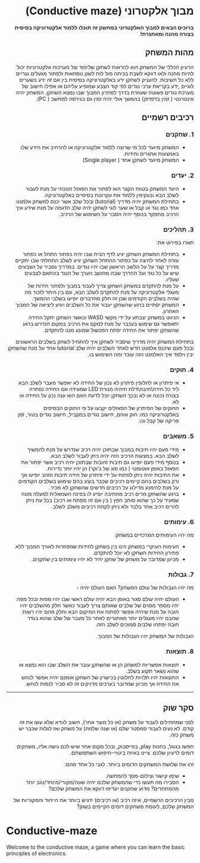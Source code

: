 <div dir='rtl' lang='he'>

# מבוך אלקטרוני (Conductive maze)

**ברוכים הבאים למבוך האלקטרוני במחשק זה תוכלו ללמוד אלקטרוניקה בסיסית בצורה מהנה ומאתגרת!**

## מהות המשחק
הרעיון הכללי של המשחק הוא להראות לשחקן שלימוד של מערכות אלקטרוניות יכול להיות מהנה ולאו דווקא לשבת בכיתה מול לוח לשנן נוסחאות ולפתור מגעלים גנריים ללא כל חשיבות.
להעניק לשחקן ידע באלקטרוניקה בסיסית בין אם זה ידע בשערים לוגיים ,ידע בקריאת ערכי נגדים לפי קוד הצבע שמופיע עליהם או אפילו חישוב של מערכת נגדים פשוטה שעוזרת בדרך לפתרון המבוך שבו נמצא השחקן.
המשחק יהיה אינטרנטי ( זמין בדפדפן) בהמשך אולי יהיה זמין גם בגירסה למחשב ( PC).


## רכיבים רשמיים

### 1. שחקנים

* המשחק מיועד לכל מי שרוצה ללמוד אלקטרוניקה או להרחיב את הידע שלו באמצעות אתגרים וחידות.
* המשחק מיועד לשחקן אחד ( Single player) 

### 2. יעדים

* היעד המשחק בטווח הקצר הוא לפתור את הפאזל הנוכחי על מנת לעבור לשלב הבא ובעקיפין ללמוד את עקרונות בסיסיים באלקטרוניקה.
* בתחילת המשחק יהיה מדריך (tutorial) ובכל שלב אשר יכנס למשחק אלמנט אחד כמו נגד או קבל או שער לוגי לשחקן יהיה שלב הדגמה על מנת שידע איך הרכיב מתפקד
  בנוסף יהיה הסבר על השימוש של הרכיב.


### 3. תהליכים

תארו בפירוט את:

* בתחילת המשחק השחקן יגיע לדף הבית שבו יהיה כפתור התחל או כפתור עזרה לאחר לחיצה על כפתור ההתחל השחקן יגיע לשלב התחלתי שבו יתקיים מדריך קצר על על הלשב הראשון שבו יהיו נגדים.
  במדריך נסביר על הצבעים שיש על כל נגד ועל ההדרך שבה מחושב הערך של הנגד בהתאם לצבעים שעליו.
*	על מנת להתקדם במשחק השחקן צריך לעבור במבוך ולפתור חידות של מעגלי אלקטרוניקה על מנת להתקדם לשלב הבא, וגם בין היתר לזכור מה שהיה בשלבים הקודמים שכן זה חלק מהדברים יופיעו בשלבי ההמשך.
*	המשחק יסתיים ברגע שהשחקן יעבור את כל השלבים ויגיע ליציאה של המבוך האחרון.
*	הניווט במשחק יצבתע על ידי מקשי WASD וכאשר השחקן יתקל החידה יתאפשר גם שימוש בעכבר על מנת למקם את הרכיב במקום הנדרש.ברגע שהשחקן יפתור את החידה יפתח המכשול שמונע מננו להתקדם.

  בתחילת המשחק יהיה מדריך שיסביר לשחקן איך להתחיל לשחק בשלבים הראשונים ובכל פעם שיכנס אלמנט חדש לאחד השלבים יהיה שלב tutorial אחד על מנת שהשחקן יבין וילמד איך האלמנט הזה עובד ומה השימוש בו.

### 4. חוקים

* אי פיתרון או לחלופין פיתרון לא נכון של החידה לא יאפשר מעבר לשלב הבא ליד כל חידה\תיבה\דלת תיהיה מנורת LED שמעידה אם החידה נפתרה בצורה נכונה או לא ובכך השחקן יוכל לדעת האם הוא ענה נכון על החידה או לא.
* החוקים של הפיתרון של הפאזלים יקבעו על פי החוקים הבסיסים באלקטרוניקה כמו: חוק אוהם, חישוב נגדים במקביל, חישוב נגדים בטור, זמן פריקה של קבל וכו.


### 5. משאבים

* מידי פעם יהיו תיבות במבוך שבתוכן יהיה רכיב שנדרש על מנת להמשיך לשלב הבא. במצעות הרכיב הזה יהיה ניתן לעבור לשלב הבא.
* בנוסף מידי פעם יופיעו גם תיבות זהובות שבתוכן יהיה רכיב אשר יפתור את הפאזל באופן אוטומטי ( כמו סוג של ג'וקר) הן יהיו יותר נדירות.
* את התיבות יהיה ניתן לפתוח על ידי פיתרון של חידה תיבות הזהב יופיעו אך ורק בשלבים בהם קיימים רכיבים שכבר בוצע בהם שימוש בשלבים הקודמים על מנת להימנע מדילוג על רכיבים חדשים שהשחקן לא מכיר.
* ברגע שהשחקן מרים רכיב מהתיבה יופיע לו בפינה השמאלית למעלה מונה שמעיד על כך שהוא סוחב חפץ ( בין אם זה מפתח או רכיב) בכל עת ניתן להרים רכיב אחד בלבד ולא ניתן לקחת רכיבים משלב לשלב.

### 6. עימותים

מה יהיו העימותים המרכזיים במשחק:

* העימות העיקרי במשחק הינו בין בשחקן לחידות שמפוזרות לאורך המבוך ללא פתירון החידות השחקן לא יוכל להתקדם.
* מכיוון שמדובר על משחק של שחקן יחיד לא יהיו עימותים בין שחקנים.



### 7. גבולות

מה יהיו הגבולות של עולם המשחק? האם העולם יהיה - 
* העולם יהיה עולם סגור באופן הבא
יהיה עולם ראשי שבו יהיו מפות ובכל מפה יהיו מספר מסוים של שלבים שאותם צריך לעבור כאשר חלק מהשלבים יהיו חובה על מנת שיהיה אפשר לפתוח את המיקום הבא וחלק מהם יהיו רשות שהבם יהיו מעגלים יותר מאתגרים לאחר כל מעבר של שלב שהוא בגדר חובה יפתחו שלבים סמוכים לשלב הזה.

הגבולות של המשחק יהיו הגבולות של המבוך.




### 8. תוצאות

* תוצאות אפשריות למשחק הן או שהשחקן עובר את השלב שבו הוא נמצא או שהוא נשאר תקוע בשלב.
* התוצאות יהיו תלויות לחלוטין בכישרון של השחקן אומנם יהיה אפשר לנחש את החידה אך מכיוון שמדובר בערכים מדויקים זה לא סביר לנסות לנחש. 

---

## סקר שוק

לפני שמתחילים לעבוד על משחק (או כל מוצר אחר), חשוב לוודא שלא עשו את זה קודם. לא נעים לעבוד סמסטר שלם (או שנה שלמה) על משחק ואז לגלות שכבר יש משחק כזה. 

חפשו בגוגל, בחנות play, בפייסבוק, ובכל מקום אחר שיש לכם גישה אליו, משחקים דומים לרעיון שלכם. ציינו באיזה ביטויי-חיפוש השתמשתם.

זהו את שלושת המשחקים הדומים ביותר. לגבי כל אחד מהם:

* שימו קישור וצילום-מסך להמחשה.
* הסבירו מה תעשו כדי שהמשחק שלכם יהיה שונה/מקורי/מיוחד/טוב יותר מהמתחרים?  מדוע שחקנים יעדיפו דווקא את המשחק שלכם?

מבין הרכיבים הרשמיים, 
איזה רכיב (או רכיבים) ידגיש ביותר את הייחוד והמקוריות של המשחק שלכם, לעומת משחקים דומים הקיימים בשוק?


</div>


# Conductive-maze
Welcome to the conductive maze, a game where you can learn the basic principles of electronics.
